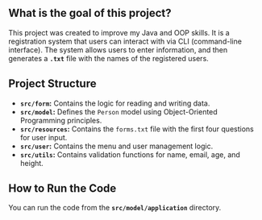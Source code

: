 ## What is the goal of this project?

This project was created to improve my Java and OOP skills. It is a registration system that users can interact with via CLI (command-line interface). The system allows users to enter information, and then generates a **`.txt`** file with the names of the registered users.

## Project Structure

- **`src/form`:** Contains the logic for reading and writing data.
- **`src/model`:** Defines the `Person` model using Object-Oriented Programming principles. 
- **`src/resources`:** Contains the `forms.txt` file with the first four questions for user input.
- **`src/user`:** Contains the menu and user management logic.
- **`src/utils`:** Contains validation functions for name, email, age, and height.

## How to Run the Code

You can run the code from the **`src/model/application`** directory.

